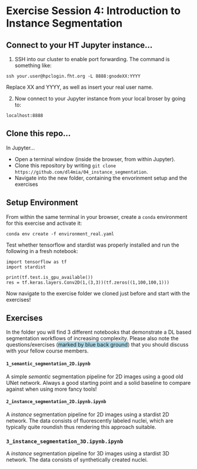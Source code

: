 # Exercise Session 4: Introduction to Instance Segmentation

## Connect to your HT Jupyter instance...


1. SSH into our cluster to enable port forwarding. The command is something like:

```
ssh your.user@hpclogin.fht.org -L 8888:gnodeXX:YYYY
```

Replace XX and YYYY, as well as insert your real user name.

2. Now connect to your Jupyter instance from your local broser by going to:
```
localhost:8888
```

## Clone this repo...

In Jupyter...

* Open a terminal window (inside the browser, from within Jupyter).
* Clone this repository by writing `git clone https://github.com/dl4mia/04_instance_segmentation`.
* Navigate into the new folder, containing the envorinment setup and the exercises  


## Setup Environment

From within the same terminal in your browser, create a `conda` environment for this exercise and activate it:


```
conda env create -f environment_real.yaml
```

Test whether tensorflow and stardist was properly installed and run the following in a fresh notebook:

```
import tensorflow as tf
import stardist 

print(tf.test.is_gpu_available())
res = tf.keras.layers.Conv2D(1,(3,3))(tf.zeros((1,100,100,1)))

```

Now navigate to the exercise folder we cloned just before and start with the exercises! 


## Exercises


In the folder you will find 3 different notebooks that demonstrate a DL based segmentation workflows of increasing complexity. Please also note the questions/exercises (<span style="background-color:lightblue">marked by blue back ground</span>) that you should discuss with your fellow course members.   

#### `1_semantic_segmentation_2D.ipynb` 

A simple *semantic* segmentation pipeline for 2D images using a good old UNet network. Always a good starting point and a solid baseline to compare against when using more fancy tools! 


#### `2_instance_segmentation_2D.ipynb.ipynb`

A *instance* segmentation pipeline for 2D images using a stardist 2D network. The data consists of fluorescently labeled nuclei, which are typically quite roundish thus rendering this approach suitable. 


### `3_instance_segmentation_3D.ipynb.ipynb`

A *instance* segmentation pipeline for 3D images using a stardist 3D network. The data consists of synthetically created nuclei.
